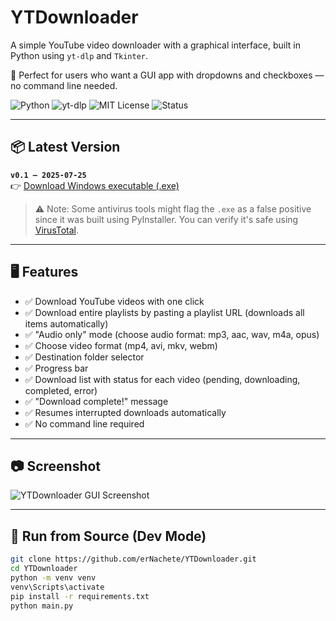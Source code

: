 # YTDownloader 

A simple YouTube video downloader with a graphical interface, built in Python using `yt-dlp` and `Tkinter`.

🎥 Perfect for users who want a GUI app with dropdowns and checkboxes — no command line needed.

![Python](https://img.shields.io/badge/Python-3.11-blue)
![yt-dlp](https://img.shields.io/badge/backend-yt--dlp-orange)
![MIT License](https://img.shields.io/badge/license-MIT-green)
![Status](https://img.shields.io/badge/status-beta-yellow)

---

## 📦 Latest Version

**`v0.1 – 2025-07-25`**  
👉 [Download Windows executable (.exe)](https://github.com/erNachete/YTDownloader/releases/download/0.1/ytdwnlr.exe)

> ⚠️ Note: Some antivirus tools might flag the `.exe` as a false positive since it was built using PyInstaller. You can verify it's safe using [VirusTotal](https://www.virustotal.com/).

---

## 🖥️ Features

- ✅ Download YouTube videos with one click
- ✅ Download entire playlists by pasting a playlist URL (downloads all items automatically)
- ✅ "Audio only" mode (choose audio format: mp3, aac, wav, m4a, opus)
- ✅ Choose video format (mp4, avi, mkv, webm)
- ✅ Destination folder selector
- ✅ Progress bar
- ✅ Download list with status for each video (pending, downloading, completed, error)
- ✅ "Download complete!" message
- ✅ Resumes interrupted downloads automatically
- ✅ No command line required

---

## 📷 Screenshot

![YTDownloader GUI Screenshot](docs/screenshot.png) <!-- comment if you don't have it yet -->

---

## 🧪 Run from Source (Dev Mode)

```bash
git clone https://github.com/erNachete/YTDownloader.git
cd YTDownloader
python -m venv venv
venv\Scripts\activate
pip install -r requirements.txt
python main.py
```
